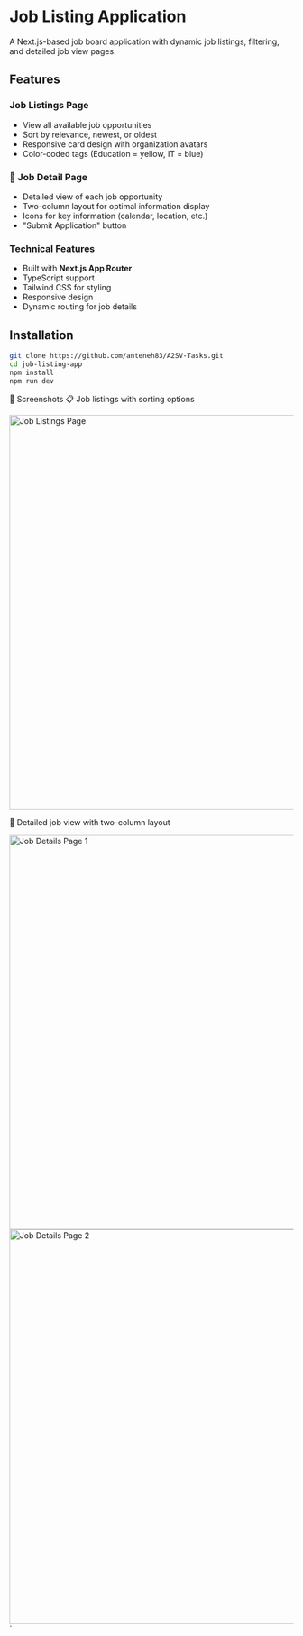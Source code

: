 # Job Listing Application

A Next.js-based job board application with dynamic job listings, filtering, and detailed job view pages.

## Features

### Job Listings Page
- View all available job opportunities  
- Sort by relevance, newest, or oldest  
- Responsive card design with organization avatars  
- Color-coded tags (Education = yellow, IT = blue)  

### 📄 Job Detail Page
- Detailed view of each job opportunity  
- Two-column layout for optimal information display  
- Icons for key information (calendar, location, etc.)  
- "Submit Application" button  

### Technical Features
- Built with **Next.js App Router**  
- TypeScript support  
- Tailwind CSS for styling  
- Responsive design  
- Dynamic routing for job details



## Installation

```bash
git clone https://github.com/anteneh83/A2SV-Tasks.git
cd job-listing-app
npm install 
npm run dev
```

📸 Screenshots
📋 Job listings with sorting options

<img src="https://github.com/user-attachments/assets/73fd19b3-a0a3-4ef8-b608-343bd998edd2" alt="Job Listings Page" width="700" />

🧾 Detailed job view with two-column layout


<img src="https://github.com/user-attachments/assets/1aa87546-521c-4341-b108-67a3b919e5e6" alt="Job Details Page 1" width="700" /> <img src="https://github.com/user-attachments/assets/7b3c0975-5426-48aa-a625-648f2d2c45e4" alt="Job Details Page 2" width="700" /> `
